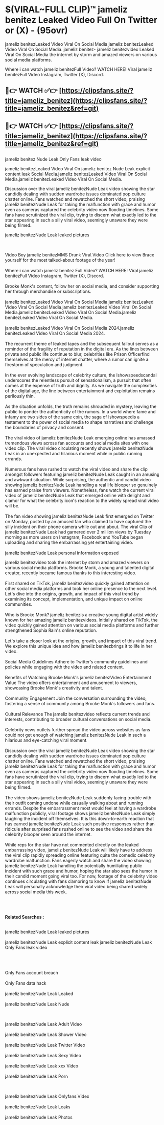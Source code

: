 #  $(VIRAL~FULL CLIP)™ jameliz benitez Leaked Video Full On Twitter or (X)  - (95ovr)

jameliz benitezLeaked Video Viral On Social Media.jameliz benitezLeaked Video Viral On Social Media.
jameliz benitez- jameliz benitezvideo Leaked Viral On Social Media the internet by storm and amazed viewers on various social media platforms.

Where i can watch jameliz benitezFull Video? WATCH HERE! Viral jameliz benitezFull Video Instagram, Twitter (X), Discord.

## 🔴👉 WATCH ✅👉 [https://clipsfans.site/?title=jameliz_benitez](https://clipsfans.site/?title=jameliz_benitez&ref=git)


## 🔴👉 WATCH ✅👉 [https://clipsfans.site/?title=jameliz_benitez](https://clipsfans.site/?title=jameliz_benitez&ref=git)
##


jameliz benitez Nude Leak Only Fans leak video 


jameliz benitezLeaked Video Viral On  jameliz benitez Nude Leak explicit content leak Social Media.jameliz benitezLeaked Video Viral On Social Media.jameliz benitezLeaked Video Viral On Social Media.



Discussion over the viral jameliz benitezNude Leak video showing the star candidly dealing with sudden wardrobe issues dominated pop culture chatter online. Fans watched and rewatched the short video, praising jameliz benitezNude Leak for taking the malfunction with grace and humor even as cameras captured the celebrity video now flooding timelines. Some fans have scrutinized the viral clip, trying to discern what exactly led to the star appearing in such a silly viral video, seemingly unaware they were being filmed.


jameliz benitezNude Leak leaked pictures


  <br>

  <br>
Video Boy jameliz benitezMMS Drunk Viral.Video Click here to view Brace yourself for the most talked-about footage of the year!
<br><br>
Where i can watch jameliz benitez Full Video? WATCH HERE! Viral jameliz benitezFull Video Instagram, Twitter (X), Discord.
<br><br>
Brooke Monk's content, follow her on social media, and consider supporting her through merchandise or subscriptions.
<br><br>
jameliz benitezLeaked Video Viral On Social Media.jameliz benitezLeaked Video Viral On Social Media.jameliz benitezLeaked Video Viral On Social Media.jameliz benitezLeaked Video Viral On Social Media.jameliz benitezLeaked Video Viral On Social Media.
<br><br>
jameliz benitezLeaked Video Viral On Social Media 2024.jameliz benitezLeaked Video Viral On Social Media 2024.
<br><br>
The recurrent theme of leaked tapes and the subsequent fallout serves as a reminder of the fragility of reputation in the digital era. As the lines between private and public life continue to blur, celebrities like Prison Officerfind themselves at the mercy of internet chatter, where a rumor can ignite a firestorm of speculation and judgment.
<br><br>
In the ever evolving landscape of celebrity culture, the Ishowspeedscandal underscores the relentless pursuit of sensationalism, a pursuit that often comes at the expense of truth and dignity. As we navigate the complexities of the digital age, the line between entertainment and exploitation remains perilously thin.
<br><br>
As the situation unfolds, the truth remains shrouded in mystery, leaving the public to ponder the authenticity of the rumors. In a world where fame and infamy are two sides of the same coin, the saga of Ishowspeedis a testament to the power of social media to shape narratives and challenge the boundaries of privacy and consent.
<br><br>
The viral video of jameliz benitezNude Leak emerging online has amassed tremendous views across fan accounts and social media sites with one video clip. The viral video circulating recently shows jameliz benitezNude Leak in an unexpected and hilarious moment while in public running errands.
<br><br>
Numerous fans have rushed to watch the viral video and share the clip amongst followers featuring jameliz benitezNude Leak caught in an amusing and awkward situation. While surprising, the authentic and candid video showing jameliz benitezNude Leak handling a real life blooper so genuinely has earned praise from viewers. Nonetheless, fans watch the current viral video of jameliz benitezNude Leak that emerged online with delight and clamor for what the celebrity icon's reaction to the widely spread viral video will be.
<br><br>
The fan video showing jameliz benitezNude Leak first emerged on Twitter on Monday, posted by an amused fan who claimed to have captured the silly incident on their phone camera while out and about. The viral Clip of jameliz benitezNude Leak had garnered over 2 million views by Tuesday morning as more users on Instagram, Facebook and YouTube began uploading and sharing the embarrassing yet entertaining video.
<br><br>
jameliz benitezNude Leak personal information exposed

jameliz benitezvideo took the internet by storm and amazed viewers on various social media platforms. Brooke Monk, a young and talented digital creator, recently became famous thanks to this interesting video.
<br><br>
First shared on TikTok, jameliz benitezvideo quickly gained attention on other social media platforms and took her online presence to the next level. Let's dive into the origins, growth, and impact of this viral trend by examining its concept, implementation, and unique impact on online communities.
<br><br>
Who is Brooke Monk? jameliz benitezis a creative young digital artist widely known for her amazing jameliz benitezvideos. Initially shared on TikTok, the video quickly gained attention on various social media platforms and further strengthened Sophia Rain's online reputation.
<br><br>
Let's take a closer look at the origins, growth, and impact of this viral trend. We explore this unique idea and how jameliz benitezbrings it to life in her video.
<br><br>
Social Media Guidelines Adhere to Twitter's community guidelines and policies while engaging with the video and related content.
<br><br>
Benefits of Watching Brooke Monk's jameliz benitezVideo Entertainment Value The video offers entertainment and amusement to viewers, showcasing Brooke Monk's creativity and talent.
<br><br>
Community Engagement Join the conversation surrounding the video, fostering a sense of community among Brooke Monk's followers and fans.
<br><br>
Cultural Relevance The jameliz benitezvideo reflects current trends and interests, contributing to broader cultural conversations on social media.
<br><br>
Celebrity news outlets further spread the video across websites as fans could not get enough of watching jameliz benitezNude Leak in such a hilarious and eye-catching viral moment.
<br><br>
Discussion over the viral jameliz benitezNude Leak video showing the star candidly dealing with sudden wardrobe issues dominated pop culture chatter online. Fans watched and rewatched the short video, praising jameliz benitezNude Leak for taking the malfunction with grace and humor even as cameras captured the celebrity video now flooding timelines. Some fans have scrutinized the viral clip, trying to discern what exactly led to the star appearing in such a silly viral video, seemingly unaware they were being filmed.
<br><br>
The video shows jameliz benitezNude Leak suddenly facing trouble with their outfit coming undone while casually walking about and running errands. Despite the embarrassment most would feel at having a wardrobe malfunction publicly, viral footage shows jameliz benitezNude Leak simply laughing the incident off themselves. It is this down-to-earth reaction that has earned jameliz benitezNude Leak such positive responses rather than ridicule after surprised fans rushed online to see the video and share the celebrity blooper seen around the internet.
<br><br>
While reps for the star have not commented directly on the leaked embarrassing video, jameliz benitezNude Leak will likely have to address the viral clip rapidly spreading online featuring quite the comedic celebrity wardrobe malfunction. Fans eagerly watch and share the video showing jameliz benitezNude Leak handling the potentially humiliating public incident with such grace and humor, hoping the star also sees the humor in their candid moment going viral too. For now, footage of the celebrity video continues circulating with fans clamoring to know if jameliz benitezNude Leak will personally acknowledge their viral video being shared widely across social media this week.
<br><br>

<br><br>
<strong>Related Searches :</strong>
<br><br>

jameliz benitezNude Leak leaked pictures
<br><br>
jameliz benitezNude Leak explicit content leak
jameliz benitezNude Leak Only Fans leak video
<br><br>

<br><br>
Only Fans account breach
<br><br>
Only Fans data hack
<br><br>
jameliz benitezNude Leak Leaked
<br><br>
jameliz benitezNude Leak Nude

<br><br>
jameliz benitezNude Leak Adult Video
<br><br>
jameliz benitezNude Leak Shower Video
<br><br>
jameliz benitezNude Leak Twitter Video
<br><br>
jameliz benitezNude Leak Sexy Video
<br><br>
jameliz benitezNude Leak xxx Video
<br><br>
jameliz benitezNude Leak Porn

<br><br>
jameliz benitezNude Leak Onlyfans Video
<br><br>
jameliz benitezNude Leak Leaks
<br><br>
jameliz benitezNude Leak Photos